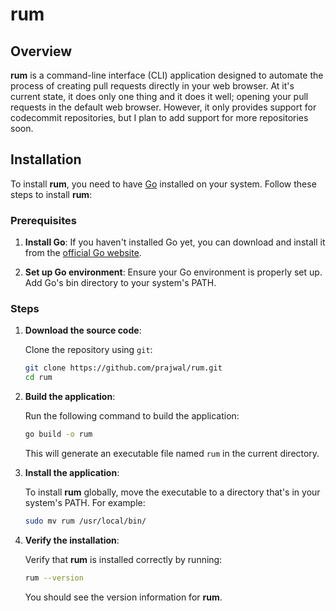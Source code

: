 # rum

## Overview

**rum** is a command-line interface (CLI) application designed to automate the process of creating pull requests directly in your web browser. At it's current state, it does only one thing and it does it well; opening your pull requests in the default web browser. However, it only provides support for codecommit repositories, but I plan to add support for more repositories soon.

## Installation

To install **rum**, you need to have [Go](https://golang.org/) installed on your system. Follow these steps to install **rum**:

### Prerequisites

1. **Install Go**: If you haven't installed Go yet, you can download and install it from the [official Go website](https://golang.org/dl/).

2. **Set up Go environment**: Ensure your Go environment is properly set up. Add Go's bin directory to your system's PATH.

### Steps

1. **Download the source code**:

    Clone the repository using `git`:

    ```bash
    git clone https://github.com/prajwal/rum.git
    cd rum
    ```

2. **Build the application**:

    Run the following command to build the application:

    ```bash
    go build -o rum
    ```

    This will generate an executable file named `rum` in the current directory.

3. **Install the application**:

    To install **rum** globally, move the executable to a directory that's in your system's PATH. For example:

    ```bash
    sudo mv rum /usr/local/bin/
    ```

4. **Verify the installation**:

    Verify that **rum** is installed correctly by running:

    ```bash
    rum --version
    ```

    You should see the version information for **rum**.
